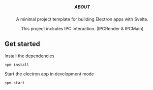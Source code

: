 <p align='center'>
  <h5 align='center'>ABOUT</h5>
  <p align='center'>
    A minimal project template for building Electron apps with Svelte.
  </p>
  <p align='center'>
    This project includes IPC interaction. (IPCRender & IPCMain)
  </p>
</p>

## Get started

Install the dependencies

```
npm install
```

Start the electron app in development mode

```
npm start
```
